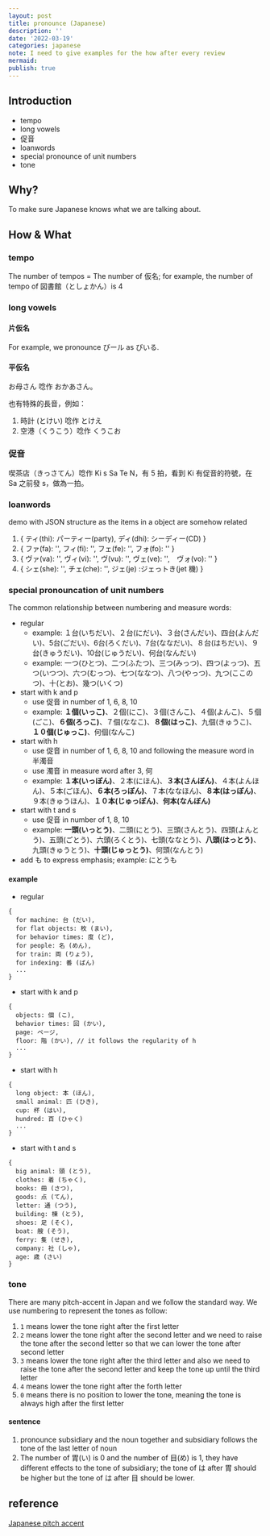 ```yaml
---
layout: post
title: pronounce (Japanese)
description: ''
date: '2022-03-19'
categories: japanese
note: I need to give examples for the how after every review
mermaid:
publish: true
---
```


## Introduction

* tempo
* long vowels
* 促音
* loanwords
* special pronounce of unit numbers
* tone

## Why?

To make sure Japanese knows what we are talking about.

## How & What

### tempo

The number of tempos = The number of 仮名; for example, the number of tempo of 図書館（としょかん）is 4

### long vowels

#### 片仮名

For example, we pronounce びール as びいる.

#### 平仮名

お母さん 唸作 おかあさん。

也有特殊的長音，例如：

1. 時計 (とけい) 唸作 とけえ
2. 空港（くうこう）唸作 くうこお

### 促音

喫茶店（きっさてん）唸作 Ki s Sa Te N，有 5 拍，看到 Ki 有促音的符號，在 Sa 之前發 s，做為一拍。

### loanwords

demo with JSON structure as the items in a object are somehow related

1. { ティ(thi): パーティー(party), ディ(dhi): シーディー(CD) }
2. { ファ(fa): '', フィ(fi): '', フェ(fe): '', フォ(fo): '' }
3. { ヴァ(va): '', ヴィ(vi): '', ヴ(vu): '', ヴェ(ve): '',　ヴォ(vo): '' }
4. { シェ(she): '', チェ(che): '', ジェ(je) :ジェっトき(jet 機) }

### special pronouncation of unit numbers

The common relationship between numbering and measure words:

* regular
  * example: １台(いちだい)、２台(にだい)、３台(さんだい)、四台(よんだい)、5台(ごだい)、6台(ろくだい)、7台(ななだい)、８台(はちだい)、９台(きゅうだい)、10台(じゅうだい)、何台(なんだい)
  * example: 一つ(ひとつ)、二つ(ふたつ)、三つ(みっつ)、四つ(よっつ)、五つ(いつつ)、六つ(むっつ)、七つ(ななつ)、八つ(やっつ)、九つ(ここのつ)、十(とお)、幾つ(いくつ)
* start with k and p
  * use 促音 in number of 1, 6, 8, 10
  * example: **１個(いっこ)**、２個(にこ)、３個(さんこ)、４個(よんこ)、５個(ごこ)、**６個(ろっこ)**、７個(ななこ)、**８個(はっこ)**、九個(きゅうこ)、**１０個(じゅっこ)**、何個(なんこ)
* start with h
  * use 促音 in number of 1, 6, 8, 10 and following the measure word in 半濁音
  * use 濁音 in measure word after 3, 何
  * example: **１本(いっぽん)**、２本(にほん)、**３本(さんぼん)**、４本(よんほん)、５本(ごほん)、**６本(ろっぽん)**、７本(ななほん)、**８本(はっぽん)**、９本(きゅうほん)、**１０本(じゅっぽん)**、**何本(なんぼん)**
* start with t and s
  * use 促音 in number of 1, 8, 10
  * example: **一頭(いっとう)**、二頭(にとう)、三頭(さんとう)、四頭(よんとう)、五頭(ごとう)、六頭(ろくとう)、七頭(ななとう)、**八頭(はっとう)**、九頭(きゅうとう)、**十頭(じゅっとう)**、何頭(なんとう)
* add も to express emphasis; example: にとうも

#### example

* regular

```
{
  for machine: 台 (だい),
  for flat objects: 枚 (まい),
  for behavior times: 度 (ど),
  for people: 名 (めん),
  for train: 両 (りょう),
  for indexing: 番 (ばん)
  ...
}
```

* start with k and p

```
{
  objects: 個 (こ),
  behavior times: 回 (かい),
  page: ページ,
  floor: 階 (かい), // it follows the regularity of h
  ...
}
```

* start with h

```
{
  long object: 本 (ほん),
  small animal: 匹 (ひき),
  cup: 杯 (はい),
  hundred: 百 (ひゃく)
  ...
}
```

* start with t and s

```
{
  big animal: 頭 (とう),
  clothes: 着 (ちゃく),
  books: 冊 (さつ),
  goods: 点 (てん),
  letter: 通 (つう),
  building: 棟 (とう),
  shoes: 足 (そく),
  boat: 艘 (そう),
  ferry: 隻 (せき),
  company: 社 (しゃ),
  age: 歳 (さい)
}
```

### tone

There are many pitch-accent in Japan and we follow the standard way. We use numbering to represent the tones as follow:

1. `1` means lower the tone right after the first letter
2. `2` means lower the tone right after the second letter and we need to raise the tone after the second letter so that we can lower the tone after second letter
3. `3` means lower the tone right after the third letter and also we need to raise the tone after the second letter and keep the tone up until the third letter
4. `4` means lower the tone right after the forth letter
5. `0` means there is no position to lower the tone, meaning the tone is always high after the first letter

#### sentence

1. pronounce subsidiary and the noun together and subsidiary follows the tone of the last letter of noun
2. The number of 胃(い) is 0 and the number of 目(め) is 1, they have different effects to the tone of subsidiary; the tone of は after 胃 should be higher but the tone of は after 目 should be lower.

## reference

[Japanese pitch accent](https://en.wikipedia.org/wiki/Japanese_pitch_accent)
